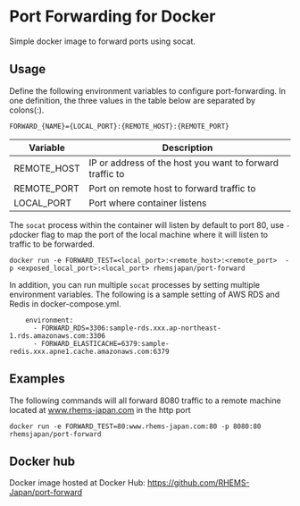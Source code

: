 Port Forwarding for Docker
==========================

Simple docker image to forward ports using socat.

## Usage

Define the following environment variables to configure port-forwarding.
In one definition, the three values ​​in the table below are separated by colons(:).

`FORWARD_{NAME}={LOCAL_PORT}:{REMOTE_HOST}:{REMOTE_PORT}`

Variable | Description 
-------- | ----------- 
REMOTE_HOST | IP or address of the host you want to forward traffic to 
REMOTE_PORT | Port on remote host to forward traffic to 
LOCAL_PORT | Port where container listens 

The `socat` process within the container will listen by default to port 80, use `-p`docker
flag to map the port of the local machine where it will listen to traffic to be forwarded.

```
docker run -e FORWARD_TEST=<local_port>:<remote_host>:<remote_port>  -p <exposed_local_port>:<local_port> rhemsjapan/port-forward
```

In addition, you can run multiple `socat` processes by setting multiple environment variables.
The following is a sample setting of AWS RDS and Redis in docker-compose.yml.

```
    environment:
      - FORWARD_RDS=3306:sample-rds.xxx.ap-northeast-1.rds.amazonaws.com:3306
      - FORWARD_ELASTICACHE=6379:sample-redis.xxx.apne1.cache.amazonaws.com:6379
```



## Examples

The following commands will all forward 8080 traffic to a remote machine located at www.rhems-japan.com
in the http port

```
docker run -e FORWARD_TEST=80:www.rhems-japan.com:80 -p 8080:80 rhemsjapan/port-forward
```

## Docker hub

Docker image hosted at Docker Hub:
https://github.com/RHEMS-Japan/port-forward
